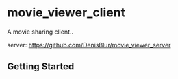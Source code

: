 # movie_viewer_client

A movie sharing client..

server: https://github.com/DenisBlur/movie_viewer_server

## Getting Started
